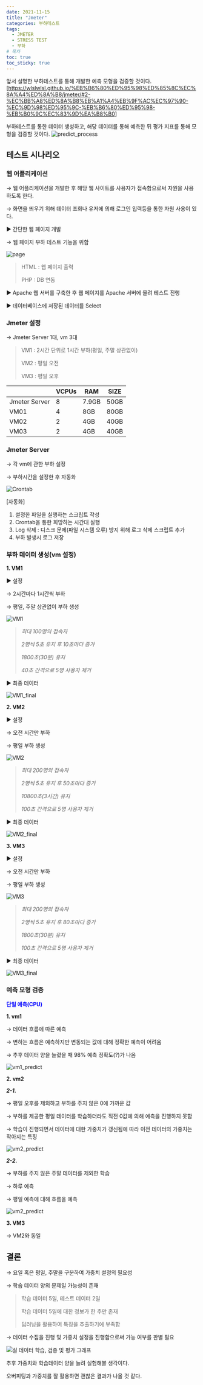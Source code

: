 ```yaml
---
date: 2021-11-15
title: "Jmeter"
categories: 부하테스트
tags:
  - JMETER
  - STRESS TEST
  - 부하
# 목차
toc: true  
toc_sticky: true 
---
```



앞서 설명한 부하테스트를 통해 개발한 예측 모형을 검증할 것이다.
[https://wlslwlsl.github.io/%EB%B6%80%ED%95%98%ED%85%8C%EC%8A%A4%ED%8A%B8/jmeter/#2-%EC%BB%A8%ED%8A%B8%EB%A1%A4%EB%9F%AC%EC%97%90-%EC%9D%98%ED%95%9C-%EB%B6%80%ED%95%98-%EB%B0%9C%EC%83%9D%EA%B8%B0]

부하테스트를 통한 데이터 생성하고, 해당 데이터를 통해 예측한 뒤 평가 지표를 통해 모형을 검증할 것이다.
![predict_process]({{https://github.com/wlslwlsl/wlslwlsl.github.io}}/assets/부하테스트/predict_process.png )


## 테스트 시나리오


### 웹 어플리케이션

→ 웹 어플리케이션을 개발한 후 해당 웹 사이트를 사용자가 접속함으로써 자원을 사용하도록 한다.

→ 화면을 띄우기 위해 데이터 조회나 유저에 의해 로그인 입력등을 통한 자원 사용이 있다.

▶ 간단한 웹 페이지 개발

→ 웹 페이지 부하 테스트 기능을 위함

![page]({{https://github.com/wlslwlsl/wlslwlsl.github.io}}/assets/부하테스트/web.png )

> HTML : 웹 페이지 출력
>
> PHP : DB 연동

▶ Apache 웹 서버를 구축한 후 웹 페이지를 Apache 서버에 올려 테스트 진행

▶ 데이터베이스에 저장된 데이터를 Select

### Jmeter 설정

→ Jmeter Server 1대, vm 3대

> VM1 : 2시간 단위로 1시간 부하(평일, 주말 상관없이)
>
> VM2 : 평일 오전
>
> VM3 : 평일 오후

|| **VCPUs** | **RAM** | **SIZE** |
|------|---|---|---|
|Jmeter Server|8|7.9GB|50GB|
| VM01 |4|8GB|80GB|
| VM02 |2|4GB|40GB|
| VM03 |2|4GB|40GB|


### Jmeter Server

→ 각 vm에 관한 부하 설정

→ 부하시간을 설정한 후 자동화

![Crontab]({{https://github.com/wlslwlsl/wlslwlsl.github.io}}/assets/부하테스트/자동화.png )

[자동화]
1. 설정한 파일을 실행하는 스크립트 작성
2. Crontab을 통한 희망하는 시간대 실행
3. Log 삭제 : 디스크 문제(파일 시스템 오류) 방지 위해 로그 삭제 스크립트 추가
4. 부하 발생시 로그 저장

### 부하 데이터 생성(vm 설정)
**1. VM1**

▶ 설정

→ 2시간마다 1시간씩 부하

→ 평일, 주말 상관없이 부하 생성

![VM1]({{https://github.com/wlslwlsl/wlslwlsl.github.io}}/assets/부하테스트/vm1.png )

> *최대 100명의 접속자*
>
> *2명씩 5초 유지 후 10초마다 증가*
>
> *1800초(30분) 유지*
>
> *40초 간격으로 5명 사용자 제거*

▶ 최종 데이터

![VM1_final]({{https://github.com/wlslwlsl/wlslwlsl.github.io}}/assets/부하테스트/vm1_final.png )

**2. VM2**

▶ 설정

→ 오전 시간만 부하

→ 평일 부하 생성

![VM2]({{https://github.com/wlslwlsl/wlslwlsl.github.io}}/assets/부하테스트/vm2.png )

> *최대 200명의 접속자*
>
> *2명씩 5초 유지 후 50초마다 증가*
>
> *10800초(3시간) 유지*
>
> *100초 간격으로 5명 사용자 제거*

▶ 최종 데이터

![VM2_final]({{https://github.com/wlslwlsl/wlslwlsl.github.io}}/assets/부하테스트/vm2_final.png )


**3. VM3**

▶ 설정

→ 오전 시간만 부하

→ 평일 부하 생성

![VM3]({{https://github.com/wlslwlsl/wlslwlsl.github.io}}/assets/부하테스트/vm3.png )

> *최대 200명의 접속자*
>
> *2명씩 5초 유지 후 80초마다 증가*
>
> *1800초(30분) 유지*
>
> *100초 간격으로 5명 사용자 제거*

▶ 최종 데이터

![VM3_final]({{https://github.com/wlslwlsl/wlslwlsl.github.io}}/assets/부하테스트/vm3_final.png )


### 예측 모형 검증
<span style="color:blue; font-weight:bold"> 단일 예측(CPU) </span>

**1. vm1**

→ 데이터 흐름에 따른 예측

→ 변하는 흐름은 예측하지만 변동되는 값에 대해 정확한 예측이 어려움

→ 추후 데이터 양을 늘렸을 때 98% 예측 정확도(?)가 나옴

![vm1_predict]({{https://github.com/wlslwlsl/wlslwlsl.github.io}}/assets/부하테스트/vm1_predict.png )

**2. vm2**

***2-1.***

→ 평일 오후를 제외하고 부하를 주지 않은 0에 가까운 값

→ 부하를 제공한 평일 데이터를 학습하더라도 직전 0값에 의해 예측을 진행하지 못함

→ 학습이 진행되면서 데이터에 대한 가중치가 갱신됨에 따라 이전 데이터의 가중치는 작아지는 특징


![vm2_predict]({{https://github.com/wlslwlsl/wlslwlsl.github.io}}/assets/부하테스트/vm2_predict_1.png )

***2-2.***

→ 부하를 주지 않은 주말 데이터를 제외한 학습

→ 하루 예측

→ 평일 예측에 대해 흐름을 예측

![vm2_predict]({{https://github.com/wlslwlsl/wlslwlsl.github.io}}/assets/부하테스트/vm2_predict_2.png )

**3. VM3**

→ VM2와 동일



## 결론

→ 요일 혹은 평일, 주말을 구분하여 가중치 설정의 필요성

→ 학습 데이터 양의 문제일 가능성이 존재

> 학습 데이터 5일, 테스트 데이터 2일
>
> 학습 데이터 5일에 대한 정보가 한 주만 존재
>
> 딥러닝을 활용하여 특징을 추출하기에 부족함


→ 데이터 수집을 진행 및 가중치 설정을 진행함으로써 가능 여부를 판별 필요


![실 데이터 학습, 검증 및 평가 그래프]({{https://github.com/wlslwlsl/wlslwlsl.github.io}}/assets/부하테스트/final.png )


추후 가중치와 학습데이터 양을 늘려 실험해볼 생각이다.

오버피팅과 가중치를 잘 활용하면 괜찮은 결과가 나올 것 같다.

﻿